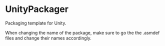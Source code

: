 # UnityPackager
Packaging template for Unity.

When changing the name of the package, make sure to go the the .asmdef files and change their names accordingly.
